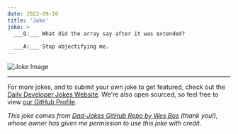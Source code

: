 ```yaml
---
date: 2022-09-16
title: 'Joke'
joke: >
  ___Q:___ What did the array say after it was extended?
  
  ___A:___ Stop objectifying me.
---
```



![Joke Image](https://private.xtrp.io/projects/DailyDeveloperJokes/public_image_server/images/5e1258a63bab5.png)

---

For more jokes, and to submit your own joke to get featured, check out the [Daily Developer Jokes Website](https://dailydeveloperjokes.github.io/). We're also open sourced, so feel free to view [our GitHub Profile](https://github.com/dailydeveloperjokes).


_This joke comes from [Dad-Jokes GitHub Repo by Wes Bos](https://github.com/wesbos/dad-jokes) (thank you!), whose owner has given me permission to use this joke with credit._

<!--
Joke text:
**Q:** What did the array say after it was extended?

**A:** Stop objectifying me.
 -->


